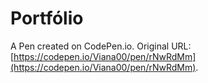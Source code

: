 # Portfólio

A Pen created on CodePen.io. Original URL: [https://codepen.io/Viana00/pen/rNwRdMm](https://codepen.io/Viana00/pen/rNwRdMm).

